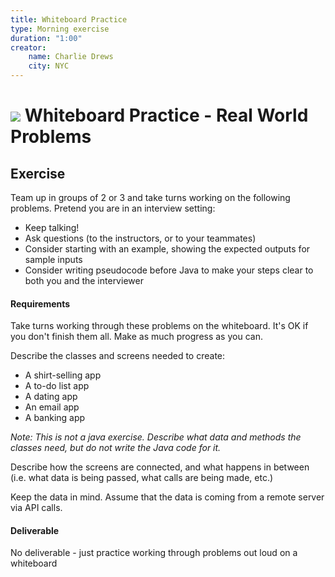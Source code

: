```yaml
---
title: Whiteboard Practice
type: Morning exercise
duration: "1:00"
creator:
    name: Charlie Drews
    city: NYC
---
```


# ![](https://ga-dash.s3.amazonaws.com/production/assets/logo-9f88ae6c9c3871690e33280fcf557f33.png) Whiteboard Practice - Real World Problems

## Exercise

Team up in groups of 2 or 3 and take turns working on the following problems. Pretend you are in an interview setting:
- Keep talking!
- Ask questions (to the instructors, or to your teammates)
- Consider starting with an example, showing the expected outputs for sample inputs
- Consider writing pseudocode before Java to make your steps clear to both you and the interviewer

#### Requirements

Take turns working through these problems on the whiteboard. It's OK if you don't finish them all. Make as much progress as you can.

Describe the classes and screens needed to create:

* A shirt-selling app
* A to-do list app
* A dating app
* An email app
* A banking app

_Note: This is not a java exercise. Describe what data and methods the classes need, but do not write the Java code for it._

Describe how the screens are connected, and what happens in between (i.e. what data is being passed, what calls are being made, etc.)

Keep the data in mind. Assume that the data is coming from a remote server via API calls.

#### Deliverable

No deliverable - just practice working through problems out loud on a whiteboard
